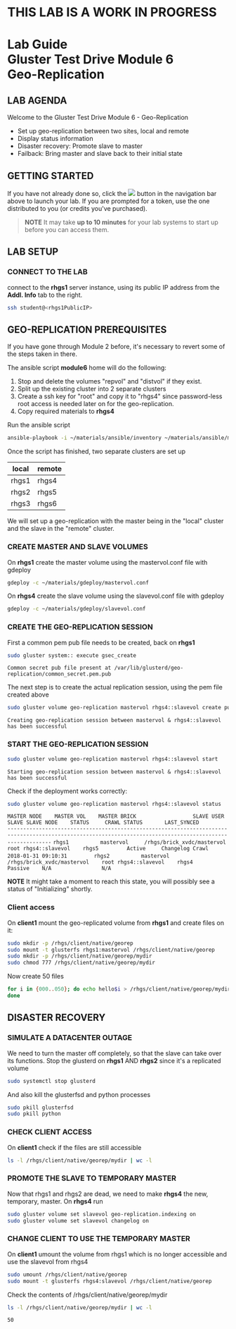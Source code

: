 # **THIS LAB IS A WORK IN PROGRESS**
# Lab Guide <br/> Gluster Test Drive Module 6 <br/> Geo-Replication

## LAB AGENDA

Welcome to the Gluster Test Drive Module 6 - Geo-Replication

- Set up geo-replication between two sites, local and remote
- Display status information
- Disaster recovery: Promote slave to master
- Failback: Bring master and slave back to their initial state

## GETTING STARTED

If you have not already done so, click the <img src="http://us-west-2-aws-training.s3.amazonaws.com/awsu-spl/spl02-working-ebs/media/image005.png"> button in the navigation bar above to launch your lab. If you are prompted for a token, use the one distributed to you (or credits you've purchased).

> **NOTE** It may take **up to 10 minutes** for your lab systems to start up before you can access them.

## LAB SETUP

### CONNECT TO THE LAB

connect to the **rhgs1** server instance, using its public IP address from the **Addl. Info** tab to the right. 
```bash
ssh student@<rhgs1PublicIP>
```

## GEO-REPLICATION PREREQUISITES

If you have gone through Module 2 before, it's necessary to revert some of the steps taken in there. 

The ansible script **module6**  home will do the following:

1. Stop and delete the volumes "repvol" and "distvol" if they exist.
2. Split up the existing cluster into 2 separate clusters
3. Create a ssh key for "root" and copy it to "rhgs4" since password-less root access is needed later on for the geo-replication.
4. Copy required materials to **rhgs4**

Run the ansible script
```bash
ansible-playbook -i ~/materials/ansible/inventory ~/materials/ansible/module6.yaml
```

Once the script has finished, two separate clusters are set up


|local         | remote     |
|--------------|------------|
|rhgs1         | rhgs4      |
|rhgs2         | rhgs5      |
|rhgs3         | rhgs6      |


We will set up a geo-replication with the master being in the "local" cluster and the slave in the "remote" cluster.


### CREATE MASTER AND SLAVE VOLUMES

On **rhgs1** create the master volume using the mastervol.conf file with
gdeploy
```bash
gdeploy -c ~/materials/gdeploy/mastervol.conf
```
  

On **rhgs4** create the slave volume using the slavevol.conf file with gdeploy
```bash
gdeploy -c ~/materials/gdeploy/slavevol.conf
```


### CREATE THE GEO-REPLICATION SESSION

First a common pem pub file needs to be created, back on **rhgs1**

```bash
sudo gluster system:: execute gsec_create
```
``Common secret pub file present at /var/lib/glusterd/geo-replication/common_secret.pem.pub``

The next step is to create the actual replication session, using the pem file created above
  


```bash
sudo gluster volume geo-replication mastervol rhgs4::slavevol create push-pem
```
``Creating geo-replication session between mastervol & rhgs4::slavevol has been successful`` 


### START THE GEO-REPLICATION SESSION

```bash
sudo gluster volume geo-replication mastervol rhgs4::slavevol start
```
``Starting geo-replication session between mastervol & rhgs4::slavevol has been successful ``

Check if the deployment works correctly:

```bash
sudo gluster volume geo-replication mastervol rhgs4::slavevol status
```

``MASTER NODE    MASTER VOL    MASTER BRICK                  SLAVE USER    SLAVE SLAVE NODE    STATUS     CRAWL STATUS       LAST_SYNCED                    ``
``----------------------------------------------------------------------------------------------------------------------------------------------------------``
``rhgs1          mastervol     /rhgs/brick_xvdc/mastervol    root rhgs4::slavevol    rhgs5         Active     Changelog Crawl    2018-01-31 09:10:31        ``
``rhgs2          mastervol     /rhgs/brick_xvdc/mastervol    root rhgs4::slavevol    rhgs4         Passive    N/A                N/A                        ``

**NOTE** It might take a moment to reach this state, you will possibly see a status of "Initializing" shortly. 

### Client access

On **client1** mount the geo-replicated volume from **rhgs1** and create files on it:

```bash
sudo mkdir -p /rhgs/client/native/georep
sudo mount -t glusterfs rhgs1:mastervol /rhgs/client/native/georep
sudo mkdir -p /rhgs/client/native/georep/mydir
sudo chmod 777 /rhgs/client/native/georep/mydir
```

Now create 50 files
```bash
for i in {000..050}; do echo hello$i > /rhgs/client/native/georep/mydir/file$i;
done
```


## DISASTER RECOVERY

### SIMULATE A DATACENTER OUTAGE

We need to turn the master off completely, so that the slave can take over its functions. Stop the glusterd on **rhgs1** AND **rhgs2** since it's a replicated volume

```bash
sudo systemctl stop glusterd
```

And also kill the glusterfsd and python processes
```bash
sudo pkill glusterfsd
sudo pkill python
```

### CHECK CLIENT ACCESS

On **client1** check if the files are still accessible
```bash
ls -l /rhgs/client/native/georep/mydir | wc -l
```

### PROMOTE THE SLAVE TO TEMPORARY MASTER

Now that rhgs1 and rhgs2 are dead, we need to make **rhgs4** the new, temporary,
master. On **rhgs4** run

```bash
sudo gluster volume set slavevol geo-replication.indexing on
sudo gluster volume set slavevol changelog on
```

### CHANGE CLIENT TO USE THE TEMPORARY MASTER

On **client1** umount the volume from rhgs1 which is no longer accessible and use the slavevol from rhgs4

```bash
sudo umount /rhgs/client/native/georep
sudo mount -t glusterfs rhgs4:slavevol /rhgs/client/native/georep
```

Check the contents of /rhgs/client/native/georep/mydir
```bash
ls -l /rhgs/client/native/georep/mydir | wc -l
```
``50``



